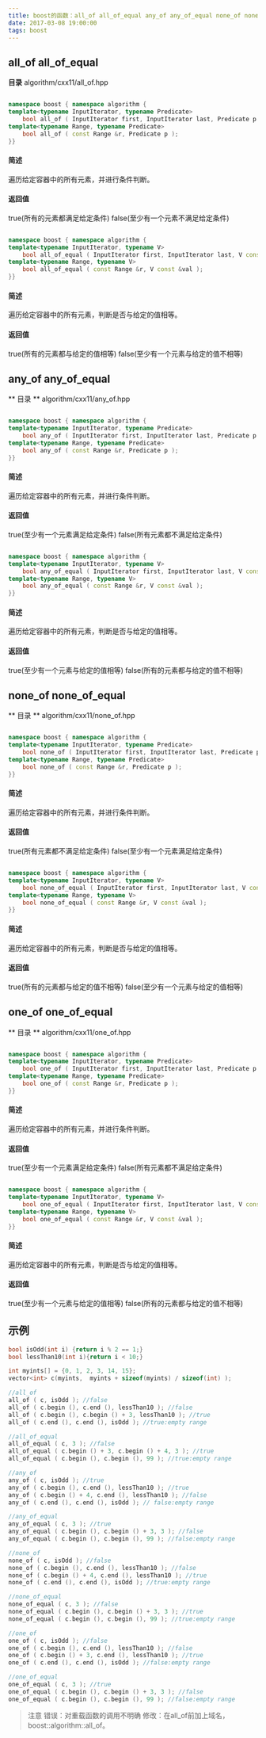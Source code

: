```yaml
---
title: boost的函数：all_of all_of_equal any_of any_of_equal none_of none_of_equal one_of one_of_equal
date: 2017-03-08 19:00:00
tags: boost
---
```


## all_of all_of_equal

**目录** algorithm/cxx11/all_of.hpp

<!--more-->

```C++

namespace boost { namespace algorithm {
template<typename InputIterator, typename Predicate>
    bool all_of ( InputIterator first, InputIterator last, Predicate p );
template<typename Range, typename Predicate>
    bool all_of ( const Range &r, Predicate p );
}}

```

#### 简述
遍历给定容器中的所有元素，并进行条件判断。
#### 返回值
true(所有的元素都满足给定条件)
false(至少有一个元素不满足给定条件)

```C++

namespace boost { namespace algorithm {
template<typename InputIterator, typename V>
    bool all_of_equal ( InputIterator first, InputIterator last, V const &val );
template<typename Range, typename V>
    bool all_of_equal ( const Range &r, V const &val );
}}

```

#### 简述
遍历给定容器中的所有元素，判断是否与给定的值相等。
#### 返回值
true(所有的元素都与给定的值相等)
false(至少有一个元素与给定的值不相等)


## any_of any_of_equal

** 目录 ** algorithm/cxx11/any_of.hpp

```C++

namespace boost { namespace algorithm {
template<typename InputIterator, typename Predicate>
    bool any_of ( InputIterator first, InputIterator last, Predicate p );
template<typename Range, typename Predicate>
    bool any_of ( const Range &r, Predicate p );
}}

```
#### 简述
遍历给定容器中的所有元素，并进行条件判断。
#### 返回值
true(至少有一个元素满足给定条件)
false(所有元素都不满足给定条件)

```C++

namespace boost { namespace algorithm {
template<typename InputIterator, typename V>
    bool any_of_equal ( InputIterator first, InputIterator last, V const &val );
template<typename Range, typename V>
    bool any_of_equal ( const Range &r, V const &val );
}}

```

#### 简述
遍历给定容器中的所有元素，判断是否与给定的值相等。
#### 返回值
true(至少有一个元素与给定的值相等)
false(所有的元素都与给定的值不相等)

## none_of none_of_equal

** 目录 ** algorithm/cxx11/none_of.hpp

```C++

namespace boost { namespace algorithm {
template<typename InputIterator, typename Predicate>
    bool none_of ( InputIterator first, InputIterator last, Predicate p );
template<typename Range, typename Predicate>
    bool none_of ( const Range &r, Predicate p );
}}

```

#### 简述
遍历给定容器中的所有元素，并进行条件判断。
#### 返回值
true(所有元素都不满足给定条件)
false(至少有一个元素满足给定条件)

```C++

namespace boost { namespace algorithm {
template<typename InputIterator, typename V>
    bool none_of_equal ( InputIterator first, InputIterator last, V const &val );
template<typename Range, typename V>
    bool none_of_equal ( const Range &r, V const &val );
}}

```

#### 简述
遍历给定容器中的所有元素，判断是否与给定的值相等。
#### 返回值
true(所有的元素都与给定的值不相等)
false(至少有一个元素与给定的值相等)


## one_of one_of_equal

** 目录 ** algorithm/cxx11/one_of.hpp

```C++

namespace boost { namespace algorithm {
template<typename InputIterator, typename Predicate>
    bool one_of ( InputIterator first, InputIterator last, Predicate p );
template<typename Range, typename Predicate>
    bool one_of ( const Range &r, Predicate p );
}}

```
#### 简述
遍历给定容器中的所有元素，并进行条件判断。
#### 返回值
true(至少有一个元素满足给定条件)
false(所有元素都不满足给定条件)

```C++

namespace boost { namespace algorithm {
template<typename InputIterator, typename V>
    bool one_of_equal ( InputIterator first, InputIterator last, V const &val );
template<typename Range, typename V>
    bool one_of_equal ( const Range &r, V const &val );
}}

```
#### 简述
遍历给定容器中的所有元素，判断是否与给定的值相等。
#### 返回值
true(至少有一个元素与给定的值相等)
false(所有的元素都与给定的值不相等)

## 示例

```C++
bool isOdd(int i) {return i % 2 == 1;}
bool lessThan10(int i){return i < 10;}

int myints[] = {0, 1, 2, 3, 14, 15};
vector<int> c(myints,  myints + sizeof(myints) / sizeof(int) );

//all_of
all_of ( c, isOdd ); //false
all_of ( c.begin (), c.end (), lessThan10 ); //false
all_of ( c.begin (), c.begin () + 3, lessThan10 ); //true
all_of ( c.end (), c.end (), isOdd ); //true:empty range

//all_of_equal
all_of_equal ( c, 3 ); //false
all_of_equal ( c.begin () + 3, c.begin () + 4, 3 ); //true
all_of_equal ( c.begin (), c.begin (), 99 ); //true:empty range

//any_of
any_of ( c, isOdd ); //true
any_of ( c.begin (), c.end (), lessThan10 ); //true
any_of ( c.begin () + 4, c.end (), lessThan10 ); //false
any_of ( c.end (), c.end (), isOdd ); // false:empty range

//any_of_equal
any_of_equal ( c, 3 ); //true
any_of_equal ( c.begin (), c.begin () + 3, 3 ); //false
any_of_equal ( c.begin (), c.begin (), 99 ); //false:empty range

//none_of
none_of ( c, isOdd ); //false
none_of ( c.begin (), c.end (), lessThan10 ); //false
none_of ( c.begin () + 4, c.end (), lessThan10 ); //true
none_of ( c.end (), c.end (), isOdd ); //true:empty range

//none_of_equal
none_of_equal ( c, 3 ); //false
none_of_equal ( c.begin (), c.begin () + 3, 3 ); //true
none_of_equal ( c.begin (), c.begin (), 99 ); //true:empty range

//one_of
one_of ( c, isOdd ); //false
one_of ( c.begin (), c.end (), lessThan10 ); //false
one_of ( c.begin () + 3, c.end (), lessThan10 ); //true
one_of ( c.end (), c.end (), isOdd ); //false:empty range

//one_of_equal
one_of_equal ( c, 3 ); //true
one_of_equal ( c.begin (), c.begin () + 3, 3 ); //false
one_of_equal ( c.begin (), c.begin (), 99 ); //false:empty range

```

>注意
    错误：对重载函数的调用不明确
    修改：在all_of前加上域名，boost::algorithm::all_of。
